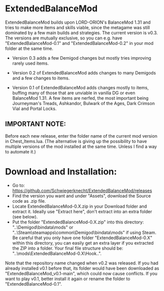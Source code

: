 # ExtendedBalanceMod

ExtendedBalanceMod builds upon LORD-ORION's BalanceMod 1.31 and tries to make more items and skills viable, since the metagame was still dominated by a few main builds and strategies. The current version is v0.3. The versions are mutually exclusive, so you can e.g. have "ExtendedBalanceMod-0.1" and "ExtendedBalanceMod-0.2" in your mod folder at the same time.

- Version 0.3 adds a few Demigod changes but mostly tries improving rarely used items.

- Version 0.2 of ExtendedBalanceMod adds changes to many Demigods and a few changes to items.

- Version 0.1 of ExtendedBalanceMod adds changes mostly to items, buffing many of those that are unviable in vanilla DG or even BalanceMod 1.31. A few items are nerfed, the most important being Journeyman's Treads, Ashkandor, Bulwark of the Ages, Dark Crimson Vial and Portal Locks.

## IMPORTANT NOTE:

Before each new release, enter the folder name of the current mod version in Chest_Items.lua. (The alternative is giving up the possibility to have multiple versions of the mod installed at the same time. Unless I find a way to automate it.)

# Download and Installation:

- Go to: https://github.com/Schwiegerknecht/ExtendedBalanceMod/releases
- Find the version you want and under "Assets", download the Source code as .zip file.
- Locate ExtendedBalanceMod-0.X.zip in your Download folder and extract it. Ideally use "Extract here", don't extract into an extra folder (see below).
- Put the folder "ExtendedBalanceMod-0.X.zip" into this directory: "..\Demigod\bindata\mods" or "..\Steam\steamapps\common\Demigod\bindata\mods" if using Steam. Be careful that you only have one folder "ExtendedBalanceMod-0.X" within this directory, you can easily get an extra layer if you extracted the ZIP into a folder. Your final file structure should be: "..\mods\ExtendedBalanceMod-0.X\Hook\..".

Note that the repository name changed when v0.2 was released. If you had already installed v0.1 before that, its folder would have been downloaded as "ExtendedBalanceMod_v0.1-main", which could now cause conflicts. If you want to play v0.1, better install it again or rename the folder to "ExtendedBalanceMod-0.1".